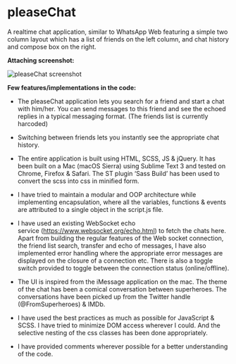 # pleaseChat
A realtime chat application, similar to WhatsApp Web featuring a simple two column layout which has a list of friends on the left column, and chat history and compose box on the right.

**Attaching screenshot:**

![pleaseChat screenshot](https://cloud.githubusercontent.com/assets/2913308/20969022/27b73d00-bcad-11e6-97a4-f0e9337b1cc4.png)


**Few features/implementations in the code:**

* The pleaseChat application lets you search for a friend and start a chat with him/her. You can send messages to this friend and see the echoed replies in a typical messaging format. (The friends list is currently harcoded)

* Switching between friends lets you instantly see the appropriate chat history.

* The entire application is built using HTML, SCSS, JS & jQuery. It has been built on a Mac (macOS Sierra) using Sublime Text 3 and tested on Chrome, Firefox & Safari. The ST plugin ‘Sass Build’ has been used to convert the scss into css in minified form.

*  I have tried to maintain a modular and OOP architecture while implementing encapsulation, where all the variables, functions & events are attributed to a single object in the script.js file.

* I have used an existing WebSocket echo service (https://www.websocket.org/echo.html) to fetch the chats here. Apart from building the regular features of the Web socket connection, the friend list search, transfer and echo of messages, I have also implemented error handling where the appropriate error messages are displayed on the closure of a connection etc. There is also a toggle switch provided to toggle between the connection status (online/offline).

* The UI is inspired from the iMessage application on the mac. The theme of the chat has been a comical conversation between superheroes. The conversations have been picked up from the Twitter handle (@FromSuperheroes) & IMDb.

* I have used the best practices as much as possible for JavaScript & SCSS. I have tried to minimize DOM access wherever I could. And the selective nesting of the css classes has been done appropriately.

* I have provided comments wherever possible for a better understanding of the code.

